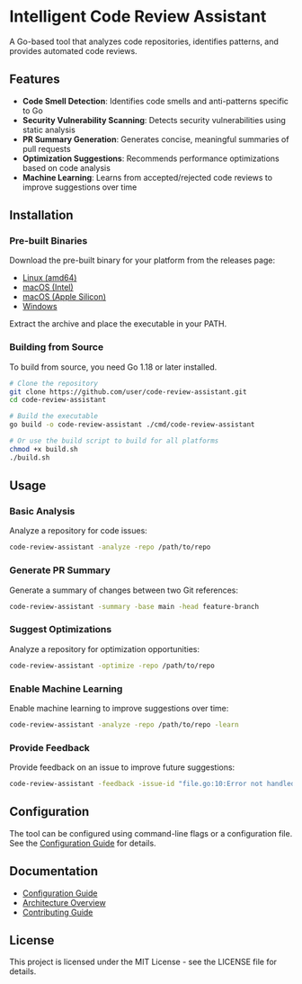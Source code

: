 # Intelligent Code Review Assistant

A Go-based tool that analyzes code repositories, identifies patterns, and provides automated code reviews.

## Features

- **Code Smell Detection**: Identifies code smells and anti-patterns specific to Go
- **Security Vulnerability Scanning**: Detects security vulnerabilities using static analysis
- **PR Summary Generation**: Generates concise, meaningful summaries of pull requests
- **Optimization Suggestions**: Recommends performance optimizations based on code analysis
- **Machine Learning**: Learns from accepted/rejected code reviews to improve suggestions over time

## Installation

### Pre-built Binaries

Download the pre-built binary for your platform from the releases page:

- [Linux (amd64)](dist/code-review-assistant-linux-amd64-1.0.0.tar.gz)
- [macOS (Intel)](dist/code-review-assistant-darwin-amd64-1.0.0.tar.gz)
- [macOS (Apple Silicon)](dist/code-review-assistant-darwin-arm64-1.0.0.tar.gz)
- [Windows](dist/code-review-assistant-windows-amd64-1.0.0.zip)

Extract the archive and place the executable in your PATH.

### Building from Source

To build from source, you need Go 1.18 or later installed.

```bash
# Clone the repository
git clone https://github.com/user/code-review-assistant.git
cd code-review-assistant

# Build the executable
go build -o code-review-assistant ./cmd/code-review-assistant

# Or use the build script to build for all platforms
chmod +x build.sh
./build.sh
```

## Usage

### Basic Analysis

Analyze a repository for code issues:

```bash
code-review-assistant -analyze -repo /path/to/repo
```

### Generate PR Summary

Generate a summary of changes between two Git references:

```bash
code-review-assistant -summary -base main -head feature-branch
```

### Suggest Optimizations

Analyze a repository for optimization opportunities:

```bash
code-review-assistant -optimize -repo /path/to/repo
```

### Enable Machine Learning

Enable machine learning to improve suggestions over time:

```bash
code-review-assistant -analyze -repo /path/to/repo -learn
```

### Provide Feedback

Provide feedback on an issue to improve future suggestions:

```bash
code-review-assistant -feedback -issue-id "file.go:10:Error not handled" -accepted
```

## Configuration

The tool can be configured using command-line flags or a configuration file. See the [Configuration Guide](docs/configuration.md) for details.

## Documentation

- [Configuration Guide](docs/configuration.md)
- [Architecture Overview](docs/architecture.md)
- [Contributing Guide](docs/contributing.md)

## License

This project is licensed under the MIT License - see the LICENSE file for details.

